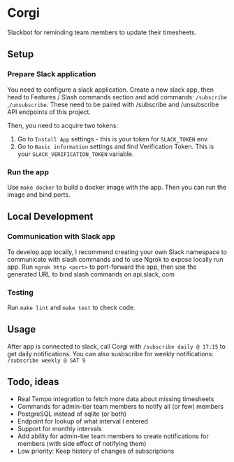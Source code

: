 # Corgi

Slackbot for reminding team members to update their timesheets.

## Setup

### Prepare Slack application
You need to configure a slack application.
Create a new slack app, then head to Features / Slash commands section and add commands:
`/subscribe` ,`/unsubscribe`.
These need to be paired with /subscribe and /unsubscribe API endpoints of this project.

Then, you need to acquire two tokens:
1. Go to `Install App` settings - this is your token for `SLACK_TOKEN` env.
2. Go to `Basic information` settings and find Verification Token. This is your `SLACK_VERIFICATION_TOKEN` variable.

### Run the app

Use `make docker` to build a docker image with the app. Then you can run the image and bind ports.

## Local Development

### Communication with Slack app
To develop app locally, I recommend creating your own Slack namespace to communicate with slash commands
and to use Ngrok to expose locally run app. Run `ngrok http <port>` to port-forward the app, then use the generated URL
to bind slash commands on api.slack,.com
 
### Testing
Run `make lint` and `make test` to check code.

## Usage
After app is connected to slack, call Corgi with
`/subscribe daily @ 17:15` to get daily notifications.
You can also susbscribe for weekly notifications:
`/subscribe weekly @ SAT 9`



## Todo, ideas

* Real Tempo integration to fetch more data about missing timesheets
* Commands for admin-tier team members to notify all (or few) members
* PostgreSQL instead of sqlite (or both)
* Endpoint for lookup of what interval I entered
* Support for monthly intervals
* Add ability for admin-tier team members to create notifications for members (with side effect of notifying them)
* Low priority: Keep history of changes of subscriptions